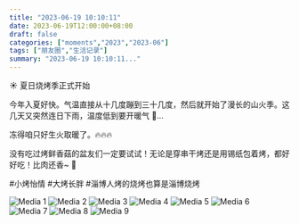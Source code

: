 ```yaml
---
title: "2023-06-19 10:10:11"
date: 2023-06-19T12:00:00+08:00
draft: false
categories: ["moments","2023","2023-06"]
tags: ["朋友圈","生活记录"]
summary: "2023-06-19 10:10:11..."
---
```


☀️ 夏日烧烤季正式开始

今年入夏好快。气温直接从十几度蹦到三十几度，然后就开始了漫长的山火季。这几天又突然连日下雨，温度低到要开暖气 🥶… 

冻得咱只好生火取暖了。🔥🔥🔥

没有吃过烤鲜香菇的盆友们一定要试试！无论是穿串干烤还是用锡纸包着烤，都好好吃！比肉还香~ 🤤

#小烤怡情
#大烤长胖
​#淄博人烤的烧烤也算是淄博烧烤

![Media 1](/Moments/photos/2023-06-19/202306191010110.jpg)
![Media 2](/Moments/photos/2023-06-19/202306191010111.jpg)
![Media 3](/Moments/photos/2023-06-19/202306191010112.jpg)
![Media 4](/Moments/photos/2023-06-19/202306191010113.jpg)
![Media 5](/Moments/photos/2023-06-19/202306191010114.jpg)
![Media 6](/Moments/photos/2023-06-19/202306191010115.jpg)
![Media 7](/Moments/photos/2023-06-19/202306191010116.jpg)
![Media 8](/Moments/photos/2023-06-19/202306191010117.jpg)
![Media 9](/Moments/photos/2023-06-19/202306191010118.jpg)


